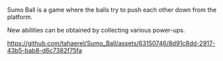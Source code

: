 
Sumo Ball is a game where the balls try to push each other down from the platform.

New abilities can be obtained by collecting various power-ups.



https://github.com/tahaerel/Sumo_Ball/assets/63150746/8d91c8dd-2917-43b5-bab8-d6c7382f75fa


